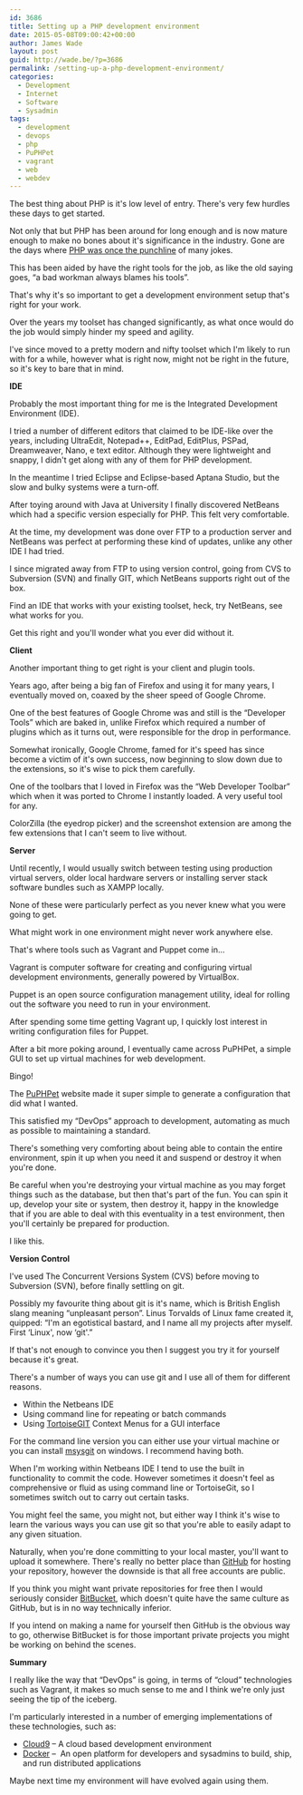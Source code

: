 ```yaml
---
id: 3686
title: Setting up a PHP development environment
date: 2015-05-08T09:00:42+00:00
author: James Wade
layout: post
guid: http://wade.be/?p=3686
permalink: /setting-up-a-php-development-environment/
categories:
  - Development
  - Internet
  - Software
  - Sysadmin
tags:
  - development
  - devops
  - php
  - PuPHPet
  - vagrant
  - web
  - webdev
---
```

<p class="lead">
  The best thing about PHP is it's low level of entry. There's very few hurdles these days to get started.
</p>

Not only that but PHP has been around for long enough and is now mature enough to make no bones about it's significance in the industry. Gone are the days where [PHP was once the punchline](http://blog.codinghorror.com/the-php-singularity/) of many jokes.

This has been aided by have the right tools for the job, as like the old saying goes, &#8220;a bad workman always blames his tools&#8221;.

That's why it's so important to get a development environment setup that's right for your work.

<!--more-->

Over the years my toolset has changed significantly, as what once would do the job would simply hinder my speed and agility.

I've since moved to a pretty modern and nifty toolset which I'm likely to run with for a while, however what is right now, might not be right in the future, so it's key to bare that in mind.

**IDE**

Probably the most important thing for me is the Integrated Development Environment (IDE).

I tried a number of different editors that claimed to be IDE-like over the years, including UltraEdit, Notepad++, EditPad, EditPlus, PSPad, Dreamweaver, Nano, e text editor. Although they were lightweight and snappy, I didn't get along with any of them for PHP development.

In the meantime I tried Eclipse and Eclipse-based Aptana Studio, but the slow and bulky systems were a turn-off.

After toying around with Java at University I finally discovered NetBeans which had a specific version especially for PHP. This felt very comfortable.

At the time, my development was done over FTP to a production server and NetBeans was perfect at performing these kind of updates, unlike any other IDE I had tried.

I since migrated away from FTP to using version control, going from CVS to Subversion (SVN) and finally GIT, which NetBeans supports right out of the box.

Find an IDE that works with your existing toolset, heck, try NetBeans, see what works for you.

Get this right and you'll wonder what you ever did without it.

**Client**

Another important thing to get right is your client and plugin tools.

Years ago, after being a big fan of Firefox and using it for many years, I eventually moved on, coaxed by the sheer speed of Google Chrome.

One of the best features of Google Chrome was and still is the &#8220;Developer Tools&#8221; which are baked in, unlike Firefox which required a number of plugins which as it turns out, were responsible for the drop in performance.

Somewhat ironically, Google Chrome, famed for it's speed has since become a victim of it's own success, now beginning to slow down due to the extensions, so it's wise to pick them carefully.

One of the toolbars that I loved in Firefox was the &#8220;Web Developer Toolbar&#8221; which when it was ported to Chrome I instantly loaded. A very useful tool for any.

ColorZilla (the eyedrop picker) and the screenshot extension are among the few extensions that I can't seem to live without.

**Server**

Until recently, I would usually switch between testing using production virtual servers, older local hardware servers or installing server stack software bundles such as XAMPP locally.

None of these were particularly perfect as you never knew what you were going to get.

What might work in one environment might never work anywhere else.

That's where tools such as Vagrant and Puppet come in&#8230;

Vagrant is computer software for creating and configuring virtual development environments, generally powered by VirtualBox.

Puppet is an open source configuration management utility, ideal for rolling out the software you need to run in your environment.

After spending some time getting Vagrant up, I quickly lost interest in writing configuration files for Puppet.

After a bit more poking around, I eventually came across PuPHPet, a simple GUI to set up virtual machines for web development.

Bingo!

The [PuPHPet](https://puphpet.com/) website made it super simple to generate a configuration that did what I wanted.

This satisfied my &#8220;DevOps&#8221; approach to development, automating as much as possible to maintaining a standard.

There's something very comforting about being able to contain the entire environment, spin it up when you need it and suspend or destroy it when you're done.

Be careful when you're destroying your virtual machine as you may forget things such as the database, but then that's part of the fun. You can spin it up, develop your site or system, then destroy it, happy in the knowledge that if you are able to deal with this eventuality in a test environment, then you'll certainly be prepared for production.

I like this.

**Version Control**

I've used The Concurrent Versions System (CVS) before moving to Subversion (SVN), before finally settling on git.

Possibly my favourite thing about git is it's name, which is British English slang meaning &#8220;unpleasant person&#8221;. Linus Torvalds of Linux fame created it, quipped: &#8220;I'm an egotistical bastard, and I name all my projects after myself. First &#8216;Linux', now &#8216;git'.&#8221;

If that's not enough to convince you then I suggest you try it for yourself because it's great.

There's a number of ways you can use git and I use all of them for different reasons.

  * Within the Netbeans IDE
  * Using command line for repeating or batch commands
  * Using [TortoiseGIT](https://code.google.com/p/tortoisegit/) Context Menus for a GUI interface

For the command line version you can either use your virtual machine or you can install [msysgit](https://msysgit.github.io/) on windows. I recommend having both.

When I'm working within Netbeans IDE I tend to use the built in functionality to commit the code. However sometimes it doesn't feel as comprehensive or fluid as using command line or TortoiseGit, so I sometimes switch out to carry out certain tasks.

You might feel the same, you might not, but either way I think it's wise to learn the various ways you can use git so that you're able to easily adapt to any given situation.

Naturally, when you're done committing to your local master, you'll want to upload it somewhere. There's really no better place than [GitHub](https://github.com/) for hosting your repository, however the downside is that all free accounts are public.

If you think you might want private repositories for free then I would seriously consider [BitBucket](https://bitbucket.org/), which doesn't quite have the same culture as GitHub, but is in no way technically inferior.

If you intend on making a name for yourself then GitHub is the obvious way to go, otherwise BitBucket is for those important private projects you might be working on behind the scenes.

**Summary**

I really like the way that &#8220;DevOps&#8221; is going, in terms of &#8220;cloud&#8221; technologies such as Vagrant, it makes so much sense to me and I think we're only just seeing the tip of the iceberg.

I'm particularly interested in a number of emerging implementations of these technologies, such as:

  * [Cloud9](https://c9.io/) &#8211; A cloud based development environment
  * [Docker](http://www.docker.com/) &#8211;  An open platform for developers and sysadmins to build, ship, and run distributed applications

Maybe next time my environment will have evolved again using them.